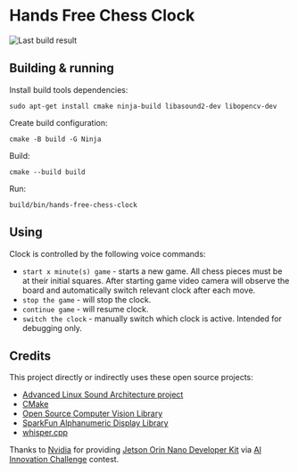 # Hands Free Chess Clock

![Last build result](https://github.com/kikaitachi/hands-free-chess-clock/workflows/CI/badge.svg)

## Building & running

Install build tools dependencies:
```
sudo apt-get install cmake ninja-build libasound2-dev libopencv-dev
```

Create build configuration:
```
cmake -B build -G Ninja
```

Build:
```
cmake --build build
```

Run:
```
build/bin/hands-free-chess-clock
```

## Using

Clock is controlled by the following voice commands:
* `start x minute(s) game` - starts a new game. All chess pieces must be at their initial squares. After starting game video camera will observe the board and automatically switch relevant clock after each move.
* `stop the game` - will stop the clock.
* `continue game` - will resume clock.
* `switch the clock` - manually switch which clock is active. Intended for debugging only.

## Credits

This project directly or indirectly uses these open source projects:
* [Advanced Linux Sound Architecture project](https://github.com/alsa-project/alsa-lib)
* [CMake](https://github.com/Kitware/CMake)
* [Open Source Computer Vision Library](https://github.com/opencv/opencv)
* [SparkFun Alphanumeric Display Library](https://github.com/sparkfun/SparkFun_Alphanumeric_Display_Arduino_Library)
* [whisper.cpp](https://github.com/ggerganov/whisper.cpp)

Thanks to [Nvidia](https://www.nvidia.com/) for providing [Jetson Orin Nano Developer Kit](https://developer.nvidia.com/embedded/learn/get-started-jetson-orin-nano-devkit) via [AI Innovation Challenge](https://www.hackster.io/contests/SparkFun-NVIDIA-AI-Innovation-Challenge) contest.
